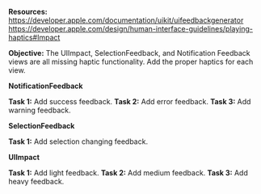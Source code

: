 <b>Resources:</b>
https://developer.apple.com/documentation/uikit/uifeedbackgenerator
https://developer.apple.com/design/human-interface-guidelines/playing-haptics#Impact

<b>Objective:</b>  The UIImpact, SelectionFeedback, and Notification Feedback views are all missing haptic functionality.  Add the proper haptics for each view.


<b>NotificationFeedback</b>

<b>Task 1:</b> Add success feedback.
<b>Task 2:</b> Add error feedback.
<b>Task 3:</b> Add warning feedback.


<b>SelectionFeedback</b>

<b>Task 1:</b> Add selection changing feedback.



<b>UIImpact</b>

<b>Task 1:</b> Add light feedback.
<b>Task 2:</b> Add medium feedback.
<b>Task 3:</b> Add heavy feedback.
